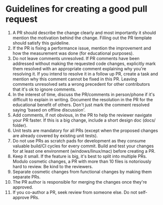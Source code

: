 # Guidelines for creating a good pull request

1. A PR should describe the change clearly and most importantly it should mention the motivation behind the change. Filling out the PR template should satisfy this guideline.
2. If the PR is fixing a performance issue, mention the improvement and how the measurement was done (for educational purposes).
3. Do not leave comments unresolved. If PR comments have been addressed without making the requested code changes, explicitly mark them resolved with an appropriate comment explaining why you're resolving it. If you intend to resolve it in a follow up PR, create a task and mention why this comment cannot be fixed in this PR. Leaving comments unresolved sets a wrong precedent for other contributors that it's ok to ignore comments. 
4. In the interest of time, discuss the PR/comments in person/phone if it's difficult to explain in writing. Document the resolution in the PR for the educational benefit of others. Don't just mark the comment resolved saying 'based on offline discussion'.
5. Add comments, if not obvious, in the PR to help the reviewer navigate your PR faster. If this is a big change, include a short design doc (docs/ folder).
6. Unit tests are mandatory for all PRs (except when the proposed changes are already covered by existing unit tests).
7. Do not use PRs as scratch pads for development as they consume valuable build/CI cycles for every commit. Build and test your changes for at least one environment (windows/linux/mac) before creating a PR.
8. Keep it small. If the feature is big, it's best to split into multiple PRs. Modulo cosmetic changes, a PR with more than 10 files is notoriously hard to review. Be kind to the reviewers.
9. Separate cosmetic changes from functional changes by making them separate PRs.
10. The PR author is responsible for merging the changes once they're approved.
11. If you co-author a PR, seek review from someone else. Do not self-approve PRs.